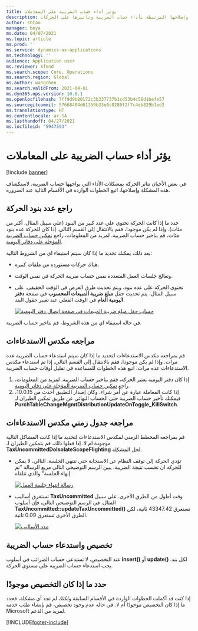```yaml
---
title: يؤثر أداء حساب الضريبة على المعاملات
description: يوفر هذا الموضوع معلومات استكشاف الأخطاء وإصلاحها المرتبطة بأداء حساب الضريبة وتاثيرها علي الحركات.
author: shtao
manager: beya
ms.date: 04/07/2021
ms.topic: article
ms.prod: ''
ms.service: dynamics-ax-applications
ms.technology: ''
audience: Application user
ms.reviewer: kfend
ms.search.scope: Core, Operations
ms.search.region: Global
ms.author: wangchen
ms.search.validFrom: 2021-04-01
ms.dyn365.ops.version: 10.0.1
ms.openlocfilehash: 7ff9d9b80172c3b337737b1cd53b4c56d1befe57
ms.sourcegitcommit: 57668404d61359b33e0c0280f2f7c4eb829b1ed2
ms.translationtype: HT
ms.contentlocale: ar-SA
ms.lasthandoff: 04/27/2021
ms.locfileid: "5947593"
---
```

# <a name="tax-calculation-performance-affects-transactions"></a>يؤثر أداء حساب الضريبة على المعاملات

[!include [banner](../includes/banner.md)]

في بعض الأحيان تتاثر الحركة بمشكلات الأداء التي يواجهها حساب الضريبة. لاستكشاف هذه المشكلة وإصلاحها، اتبع الخطوات الواردة في الأقسام التالية عند الضرورة.

## <a name="review-the-transaction-line-count"></a>راجع عدد بنود الحركة

حدد ما إذا كانت الحركة تحتوي علي عدد كبير من البنود (علي سبيل المثال، أكثر من مئات). وإذا لم يكن موجودا، فقم بالانتقال إلى القسم التالي. إذا كان للحركة عده بنود مئات، قم بتاخير حساب الضريبة. لمزيد من المعلومات، راجع [تمكين حساب الضريبة المؤجلة على دفاتر اليومية](enable-delayed-tax-calculation.md). 

بعد ذلك، يمكنك تحديد ما إذا كان سيتم استيفاء اي من الشروط التالية:

- هناك حركات مستورده من ملفات كبيره.
- وتعالج جلسات العمل المتعددة نفس حساب ضريبة الحركة في نفس الوقت.
- تحتوي الحركة علي عده بنود، ويتم تحديث طرق العرض في الوقت الحقيقي. على سبيل المثال، يتم تحديث حقل **مبلغ ضريبة المبيعات المحسوب** في صفحة **دفتر اليومية العام** في الوقت الفعلي عند تغيير حقول البند.

   [![حساب حقل مبلغ ضريبة المبيعات في صفحة إيصال دفتر اليومية](./media/tax-calculation-bad-performance-impacts-transaction-Picture1.png)](./media/tax-calculation-bad-performance-impacts-transaction-Picture1.png)

في حاله استيفاء اي من هذه الشروط، قم بتاخير حساب الضريبة.

## <a name="review-the-call-stack"></a>مراجعه مكدس الاستدعاءات

قم بمراجعه مكدس الاستدعاءات لتحديد ما إذا كان سيتم استدعاء حساب الضريبة عده مرات. وإذا لم يكن موجودا، فقم بالانتقال إلى القسم التالي. إذا تم استدعاء مكدس الاستدعاءات عده مرات، اتبع هذه الخطوات للمساعدة في تقليل أوقات حساب الضريبة.

1. إذا كان دفتر اليومية يعتبر الحركة، فقم بتاخير حساب الضريبة. لمزيد من المعلومات، راجع [تمكين حساب الضريبة المؤجلة على دفاتر اليومية](enable-delayed-tax-calculation.md).
2. إذا كانت المعاملة عبارة عن أمر شراء، وكان إصدار التطبيق أحدث من 10.0.15، فيمكنك تأخير حساب الضريبة حتى الحساب النهائي عن طريق تمكين الطيران لـ **PurchTableChangeMgmtDistributionUpdateOnToggle_KillSwitch**.

## <a name="review-the-call-stack-timeline"></a>مراجعه جدول زمني مكدس الاستدعاءات

قم بمراجعه المخطط الزمني لمكدس الاستدعاءات لتحديد ما إذا كانت المشاكل التالية موجودة ام لا. إذا فعلوا ذلك، قم بتمكين الطيران لـ **TaxUncommittedDoIsolateScopeFlighting** لحل المشكلة.

- تؤدي الحركة إلى توقف النظام عن الاستجابة حتى تنتهي الجلسة. التالي، لا يمكن للحركة ان تحسب نتيجة الضريبة. يبين الرسم التوضيحي التالي مربع الرسالة "تم إنهاء الجلسة" والذي تتلقاه.

    [![رسالة انتهاء جلسة العمل](./media/tax-calculation-bad-performance-impacts-transaction-Picture2.png)](./media/tax-calculation-bad-performance-impacts-transaction-Picture2.png)

- تستغرق أساليب **TaxUncommitted** وقت أطول من الطرق الأخرى. على سبيل المثال، في الرسم التوضيحي التالي، فإن أسلوب **TaxUncommitted::updateTaxUncommitted()** تستغرق 43347.42 ثانية، لكن الطرق الأخرى تستغرق 0.09 ثانية.

    [![مدد الأساليب](./media/tax-calculation-bad-performance-impacts-transaction-Picture3.png)](./media/tax-calculation-bad-performance-impacts-transaction-Picture3.png)

## <a name="customizing-and-calling-tax-calculation"></a>تخصيص واستدعاء حساب الضريبة

عند التخصيص، لا تستدعي حساب الضرائب في أسلوب **insert()** أو **update()** لكل بند. يجب استدعاء حساب الضريبة على مستوى الحركة.

## <a name="determine-whether-customization-exists"></a>حدد ما إذا كان التخصيص موجودًا

إذا كنت قد أكملت الخطوات الواردة في الأقسام السابقة ولكنك لم تجد أي مشكلة، فحدد ما إذا كان التخصيص موجودًا أم لا. في حاله عدم وجود تخصيص، قم بإنشاء طلب خدمه Microsoft لمزيد من الدعم.

[!INCLUDE[footer-include](../../includes/footer-banner.md)]

